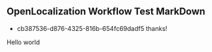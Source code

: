 ## OpenLocalization Workflow Test MarkDown
* cb387536-d876-4325-816b-654fc69dadf5 
thanks!

Hello world